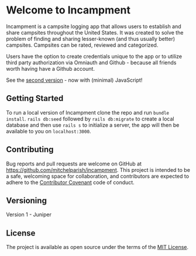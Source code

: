 # Welcome to Incampment

Incampment is a campsite logging app that allows users to establish and share campsites throughout the United States. It was created to solve the problem of finding and sharing lesser-known (and thus usually better) campsites. Campsites can be rated, reviewed and categorized. 

Users have the option to create credentials unique to the app or to utilize third party authorization via Omniauth and Github - because all friends worth having have a Github account.

See the [second version](https://github.com/mitchelparish/incampment-with-js) - now with (minimal) JavaScript!

## Getting Started

To run a local version of Incampment clone the repo and run `bundle install`. `rails db:seed` followed by `rails db:migrate` to create a local database and then use `rails s` to initialize a server, the app will then be available to you on `localhost:3000`.

## Contributing

Bug reports and pull requests are welcome on GitHub at https://github.com/mitchelparish/incampment. This project is intended to be a safe, welcoming space for collaboration, and contributors are expected to adhere to the [Contributor Covenant](http://contributor-covenant.org) code of conduct.

## Versioning

Version 1 - Juniper

## License

The project is available as open source under the terms of the [MIT License](https://opensource.org/licenses/MIT).
